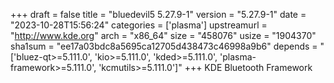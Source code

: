 +++
draft = false
title = "bluedevil5 5.27.9-1"
version = "5.27.9-1"
date = "2023-10-28T15:56:24"
categories = ['plasma']
upstreamurl = "http://www.kde.org"
arch = "x86_64"
size = "458076"
usize = "1904370"
sha1sum = "ee17a03bdc8a5695ca12705d438473c46998a9b6"
depends = "['bluez-qt>=5.111.0', 'kio>=5.111.0', 'kded>=5.111.0', 'plasma-framework>=5.111.0', 'kcmutils>=5.111.0']"
+++
KDE Bluetooth Framework
